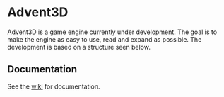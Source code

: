 # Advent3D

Advent3D is a game engine currently under development. The goal is to make the engine as easy to use, read and expand as possible. The development is based on a structure seen below.

## Documentation

See the [wiki](https://github.com/gabrielevierti/Advent3D/wiki) for documentation.

